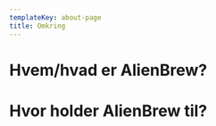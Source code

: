 ```yaml
---
templateKey: about-page
title: Omkring
---
```

# Hvem/hvad er AlienBrew?



# Hvor holder AlienBrew til?







### 

###
